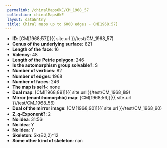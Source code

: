 ```yaml
--- 
 permalink: /chiralMaps6kE/CM_1968_57 
 collection: chiralMaps6kE
 layout: dataEntry
 title: Chiral maps up to 6000 edges - CM[1968;57]
---
```


- **ID**: [CM[1968;57]]({{ site.url }}/test/CM_1968_57)
- **Genus of the underlying surface**: 821
- **Length of the face**: 16
- **Valency**: 48
- **Length of the Petrie polygon**: 246
- **Is the automorphism group solvable?**: S
- **Number of vertices**: 82
- **Number of edges**: 1968
- **Number of faces**: 246
- **The map is self-**: none
- **Dual map**: [CM[1968;89]]({{ site.url }}/test/CM_1968_89)
- **Mirror (enantihomorphic) map**: [CM[1968;56]]({{ site.url }}/test/CM_1968_56)
- **Dual of the mirror image**: [CM[1968;90]]({{ site.url }}/test/CM_1968_90)
- **Z_q-Exponent?**: 2
- **No idea**:  31:56
- **No idea**: Y
- **No idea**: Y
- **Skeleton**: Sk(82;2)^12
- **Some other kind of skeleton**: nan
